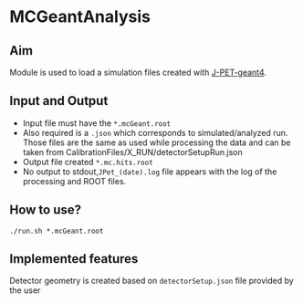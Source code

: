 # MCGeantAnalysis

## Aim
Module is used to load a simulation files created with [J-PET-geant4](https://github.com/JPETTomography/J-PET-geant4). 

## Input and Output
- Input file must have the `*.mcGeant.root`  
- Also required is a `.json` which corresponds to simulated/analyzed run.
Those files are the same as used while processing the data and can be taken from CalibrationFiles/X_RUN/detectorSetupRun.json
- Output file created   `*.mc.hits.root`  
- No output to stdout,`JPet_(date).log` file appears with the log of the processing and ROOT files.

## How to use?
`./run.sh *.mcGeant.root`

## Implemented features
Detector geometry is created based on `detectorSetup.json` file provided by the user
